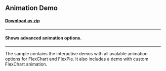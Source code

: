 ## Animation Demo
#### [Download as zip](https://grapecity.github.io/DownGit/#/home?url=https://github.com/GrapeCity/ComponentOne-WinForms-Samples/tree/master/NetFramework\FlexChart\CS\AnimationDemo)
____
#### Shows advanced animation options.
____
The sample contains the interactive demos with all avalable animation options for FlexChart and FlexPie. It also includes a demo with custom FlexChart animation. 